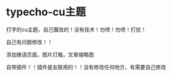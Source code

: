 # typecho-cu主题
打字的cu主题，自己魔改的！没有技术！勿喷！勿喷！打扰！

自己有问题修改！！

添加微语页面，图片灯箱，文章缩略图

自带插件！！插件是友联用的！！没有修改任何地方，有需要自己修改
